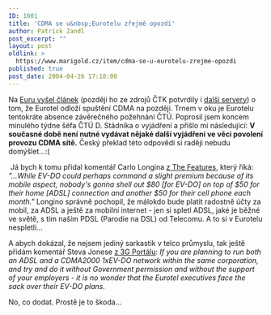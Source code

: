 ```yaml
---
ID: 1001
title: 'CDMA se u&nbsp;Eurotelu zřejmě opozdí'
author: Patrick Zandl
post_excerpt: ""
layout: post
oldlink: >
  https://www.marigold.cz/item/cdma-se-u-eurotelu-zrejme-opozdi
published: true
post_date: 2004-04-26 17:18:00
---
```

<p>
Na <A href="http://www.euro.cz/detail.jsp?id=60518" target=_blank>Euru vyšel článek</A> (později ho ze zdrojů ČTK potvrdily i <A href="http://mobil.idnes.cz/mobilni_komunikace/operatori/sluzby/sluzby_eurotel/eurotelodlozicdma040426.html" target=_blank>další servery</A>) o tom, že Eurotel odloží spuštění CDMA na později. Trnem v oku je Eurotelu tentokráte absence závěrečného požehnání ČTÚ. Poprosil jsem koncem minulého týdne šéfa ČTÚ D. Stádníka o vyjádření a přišlo mi následující: <STRONG>V současné době není nutné vydávat nějaké další vyjádření ve věci povolení provozu CDMA sítě.</STRONG> Český překlad této odpovědi si raději nebudu domýšlet...:(</p>

<p>
&#160;Já bych k tomu přidal komentář Carlo Longina <A href="http://www.thefeature.com/article?articleid=100475&amp;ref=954706" target=_blank>z The Features</A>, který říká: <EM>"...While EV-DO could perhaps command a slight premium because of its mobile aspect, nobody's gonna shell out $80 [for EV-DO] on top of $50 for their home [ADSL] connection and another $50 for their cell phone each month."</EM> Longino správně pochopil, že málokdo bude platit radostně účty za mobil, za ADSL a ještě za mobilní internet - jen si spletl ADSL, jaké je běžné ve světě, s tím naším PDSL (Parodie na DSL) od Telecomu. A to si v Eurotelu nespletli...</p>

<p>
A abych dokázal, že nejsem jediný sarkastik v telco průmyslu, tak ještě přidám komentář Steva Jonese <A href="http://www.the3gportal.com/3gpnews/archives/007204.html" target=_blank>z 3G Portálu</A>: <EM>If you are planning to run both an ADSL and a CDMA2000 1xEV-DO network within the same corporation, and try and do it without Government permission and without the support of your employers - it is no wonder that the Eurotel executives face the sack over their EV-DO plans.</EM> </p>

<p>
No, co dodat. Prostě je to škoda...</p>

